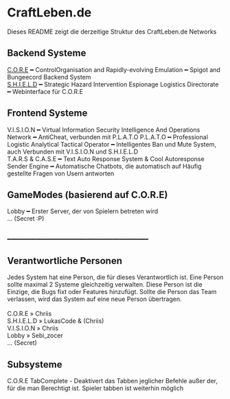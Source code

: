 # CraftLeben.de

Dieses README zeigt die derzeitige Struktur des CraftLeben.de Networks

## Backend Systeme<br>
[C.O.R.E](https://github.com/christiantschoerner/C.O.R.E/) ━ ControlOrganisation and Rapidly-evolving Emulation ━ Spigot and Bungeecord Backend System<br>
[S.H.I.E.L.D](https://shield.craftleben.de) ━ Strategic Hazard Intervention Espionage Logistics Directorate ━ Webinterface für C.O.R.E<br>

## Frontend Systeme<br>
V.I.S.I.O.N ━ Virtual Information Security Intelligence And Operations Network ━ AntiCheat, verbunden mit P.L.A.T.O
P.L.A.T.O ━ Professional Logistic Analytical Tactical Operator ━ Intelligentes Ban und Mute System, auch Verbunden mit V.I.S.I.O.N und S.H.I.E.L.D<br>
T.A.R.S & C.A.S.E ━ Text Auto Response System & Cool Autoresponse Sender Engine ━ Automatische Chatbots, die automatisch auf Häufig gestellte Fragen von Usern antworten<br>

## GameModes (basierend auf C.O.R.E)<br>
Lobby ━ Erster Server, der von Spielern betreten wird<br>
... (Secret :P)

<br>
━━━━━━━━━━━━━━━━━━━━━━━━━━━━━━━━━━━━━━━<br>

## Verantwortliche Personen<br>
Jedes System hat eine Person, die für dieses Verantwortlich ist. Eine Person sollte maximal 2 Systeme gleichzeitig verwalten. Diese Person ist die Einzige, die Bugs fixt oder Features hinzufügt. Sollte die Person das Team verlassen, wird das System auf eine neue Person übertragen.
<br><br>
C.O.R.E » Chriis<br>
S.H.I.E.L.D » LukasCode & (Chriis)<br>
V.I.S.I.O.N » Chriis<br>
Lobby » Sebi_zocer<br>
... (Secret)


## Subsysteme
C.O.R.E TabComplete - Deaktivert das Tabben jeglicher Befehle außer der, für die man Berechtigt ist. Spieler tabben ist weiterhin möglich

